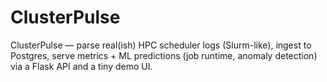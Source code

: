 # ClusterPulse
ClusterPulse — parse real(ish) HPC scheduler logs (Slurm-like), ingest to Postgres, serve metrics + ML predictions (job runtime, anomaly detection) via a Flask API and a tiny demo UI.
